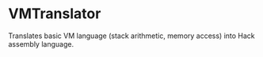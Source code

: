 # VMTranslator
Translates basic VM language (stack arithmetic, memory access) into Hack assembly language.
